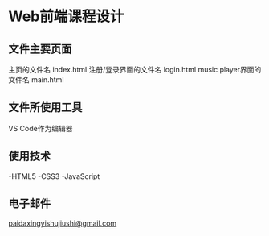 # Web前端课程设计

## 文件主要页面
主页的文件名 index.html
注册/登录界面的文件名 login.html
music player界面的文件名 main.html

## 文件所使用工具 
VS Code作为编辑器

## 使用技术
-HTML5
-CSS3
-JavaScript

## 电子邮件
paidaxingyishujiushi@gmail.com
